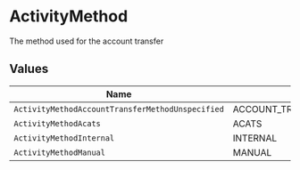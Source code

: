 # ActivityMethod

The method used for the account transfer


## Values

| Name                                             | Value                                            |
| ------------------------------------------------ | ------------------------------------------------ |
| `ActivityMethodAccountTransferMethodUnspecified` | ACCOUNT_TRANSFER_METHOD_UNSPECIFIED              |
| `ActivityMethodAcats`                            | ACATS                                            |
| `ActivityMethodInternal`                         | INTERNAL                                         |
| `ActivityMethodManual`                           | MANUAL                                           |